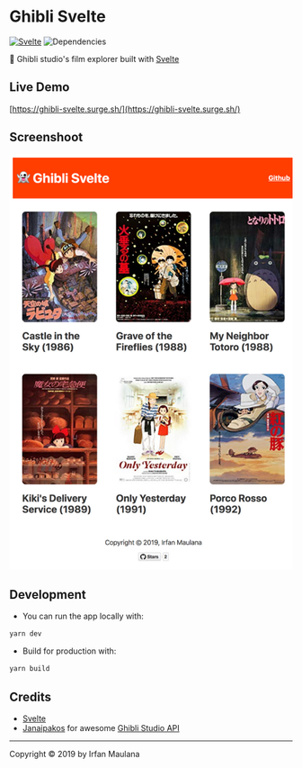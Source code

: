 # Ghibli Svelte

[![Svelte](https://img.shields.io/badge/BuiltWith-Svelte-ff3e00.svg)](https://reasonml.github.io/ghibli-svelte/) ![Dependencies](https://img.shields.io/david/mazipan/ghibli-svelte.svg)

👻 Ghibli studio's film explorer built with [Svelte](https://svelte.dev)

## Live Demo

[https://ghibli-svelte.surge.sh/](https://ghibli-svelte.surge.sh/)

## Screenshoot

![](screenshoot.png)

## Development

+ You can run the app locally with:

```bash
yarn dev
```

+ Build for production with:

```bash
yarn build
```

## Credits

+ [Svelte](https://svelte.dev)
+ [Janaipakos](https://github.com/janaipakos) for awesome [Ghibli Studio API](https://ghibliapi.herokuapp.com/)

---

Copyright © 2019 by Irfan Maulana
